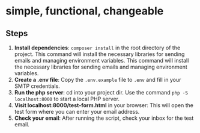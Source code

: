 # simple, functional, changeable

## Steps

1. **Install dependencies**: `composer install` in the root directory of the project. This command will install the necessary libraries for sending emails and managing environment variables.
   This command will install the necessary libraries for sending emails and managing environment variables.
2. **Create a .env file**: Copy the `.env.example` file to `.env` and fill in your SMTP credentials.
3. **Run the php server**: cd into your project dir. Use the command `php -S localhost:8000` to start a local PHP server.
4. **Visit localhost:8000/test-form.html** in your browser: This will open the test form where you can enter your email address.
5. **Check your email**: After running the script, check your inbox for the test email.
